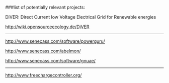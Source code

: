 ###list of potentially relevant projects:

DiVER: Direct Current low Voltage Electrical Grid for Renewable energies 

http://wiki.opensourceecology.de/DiVER

**********

http://www.senecass.com/software/powerguru/

http://www.senecass.com/abelmon/

http://www.senecass.com/software/gnuae/

***********

http://www.freechargecontroller.org/
